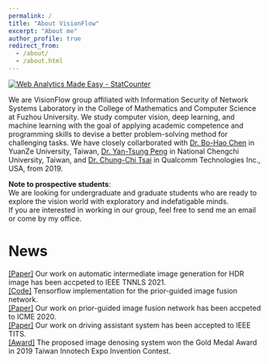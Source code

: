 ```yaml
---
permalink: /
title: "About VisionFlow"
excerpt: "About me"
author_profile: true
redirect_from: 
  - /about/
  - /about.html
---
```


<!-- Default Statcounter code for group https://visionflow.github.io/ -->
<script type="text/javascript">
var sc_project=12546156; 
var sc_invisible=1; 
var sc_security="8f1abcc2"; 
</script>
<script type="text/javascript"
src="https://www.statcounter.com/counter/counter.js" async></script>
<noscript><div class="statcounter"><a title="Web Analytics Made Easy -
StatCounter" href="https://statcounter.com/" target="_blank"><img
class="statcounter" src="https://c.statcounter.com/12546156/0/8f1abcc2/1/"
alt="Web Analytics Made Easy - StatCounter"></a></div></noscript>
<!-- End of Statcounter Code -->

We are VisionFlow group affiliated with Information Security of Network Systems Laboratory in the College of Mathematics and Computer Science at Fuzhou University. We study computer vision, deep learning, and machine learning with the goal of applying academic competence and programming skills to devise a better problem-solving method for challenging tasks. We have closely collarborated with [Dr. Bo-Hao Chen](https://bigmms.github.io/) in YuanZe University, Taiwan, [Dr. Yan-Tsung Peng](https://www.cs.nccu.edu.tw/~ytpeng/) in National Chengchi University, Taiwan, and [Dr. Chung-Chi Tsai](https://github.com/chungchi) in  Qualcomm Technologies Inc., USA, from 2019. 

**Note to prospective students**:  
We are looking for undergraduate and graduate students who are ready to explore the vision world with exploratory and indefatigable minds.  
If you are interested in working in our group, feel free to send me an email or come by my office.


News
======
[[Paper]](http://lily001ying.github.io/files/ICME_2020_HDR.pdf) Our work on automatic intermediate image generation for HDR image has been accpeted to IEEE TNNLS 2021.  
[[Code]](https://github.com/bigmms/prior_guided_network_hdr) Tensorflow implementation for the prior-guided image fusion network.  
[[Paper]](http://lily001ying.github.io/files/ICME_2020_HDR.pdf) Our work on prior-guided image fusion network has been accpeted to ICME 2020.  
[[Paper]](https://ieeexplore.ieee.org/document/8915711) Our work on driving assistant system has been accepted to IEEE TITS.  
[[Award]](https://cloudcdn.taiwantradeshows.com.tw/2019/inst/download/2019-winner.pdf) The proposed image denosing system won the Gold Medal Award in 2019 Taiwan Innotech Expo Invention Contest.

